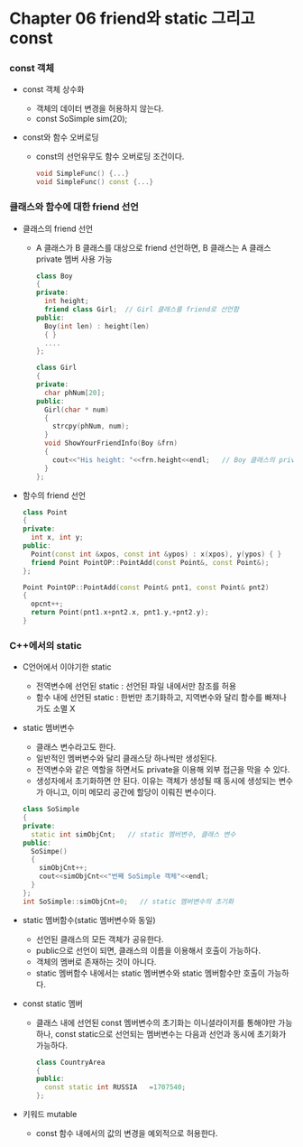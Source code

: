 # Chapter 06 friend와 static 그리고 const
### const 객체
* const 객체 상수화
  - 객체의 데이터 변경을 허용하지 않는다.
  - const SoSimple sim(20);

* const와 함수 오버로딩
  - const의 선언유무도 함수 오버로딩 조건이다.
    ```C++
    void SimpleFunc() {...}
    void SimpleFunc() const {...}
    ```
  
### 클래스와 함수에 대한 friend 선언
* 클래스의 friend 선언
  - A 클래스가 B 클래스를 대상으로 friend 선언하면, B 클래스는 A 클래스 private 멤버 사용 가능
    ```C++
    class Boy
    {
    private:
      int height;
      friend class Girl;  // Girl 클래스를 friend로 선언함
    public:
      Boy(int len) : height(len)
      { }
      ....
    };
    
    class Girl
    {
    private:
      char phNum[20];
    public:
      Girl(char * num)
      {
        strcpy(phNum, num);
      }
      void ShowYourFriendInfo(Boy &frn)
      {
        cout<<"His height: "<<frn.height<<endl;   // Boy 클래스의 private 멤버에 접근
      }
    };
    ```

* 함수의 friend 선언
  ```C++
  class Point
  {
  private:
    int x, int y;
  public:
    Point(const int &xpos, const int &ypos) : x(xpos), y(ypos) { }
    friend Point PointOP::PointAdd(const Point&, const Point&);
  };
  
  Point PointOP::PointAdd(const Point& pnt1, const Point& pnt2)
  {
    opcnt++;
    return Point(pnt1.x+pnt2.x, pnt1.y,+pnt2.y);
  }
  ```
  
### C++에서의 static
* C언어에서 이야기한 static
  - 전역변수에 선언된 static : 선언된 파일 내에서만 참조를 허용
  - 함수 내에 선언된 static : 한번만 초기화하고, 지역변수와 달리 함수를 빠져나가도 소멸 X
  
* static 멤버변수
  - 클래스 변수라고도 한다.
  - 일반적인 멤버변수와 달리 클래스당 하나씩만 생성된다.
  - 전역변수와 같은 역할을 하면서도 private을 이용해 외부 접근을 막을 수 있다.
  - 생성자에서 초기화하면 안 된다. 이유는 객체가 생성될 때 동시에 생성되는 변수가 아니고, 이미 메모리 공간에 할당이 이뤄진 변수이다.
  ```C++
  class SoSimple
  {
  private:
    static int simObjCnt;   // static 멤버변수, 클래스 변수
  public:
    SoSimpe()
    {
      simObjCnt++;
      cout<<simObjCnt<<"번째 SoSimple 객체"<<endl;
    }
  };
  int SoSimple::simObjCnt=0;   // static 멤버변수의 초기화
  ```
  
* static 멤버함수(static 멤버변수와 동일)
  - 선언된 클래스의 모든 객체가 공유한다.
  - public으로 선언이 되면, 클래스의 이름을 이용해서 호출이 가능하다.
  - 객체의 멤버로 존재하는 것이 아니다.
  - static 멤버함수 내에서는 static 멤버변수와 static 멤버함수만 호출이 가능하다.

* const static 멤버
  - 클래스 내에 선언된 const 멤버변수의 초기화는 이니셜라이저를 통해야만 가능하나, const static으로 선언되는 멤버변수는 다음과 선언과 동시에 초기화가 가능하다.
    ```C++
    class CountryArea
    {
    public:
      const static int RUSSIA   =1707540;
    };
    ```

* 키워드 mutable
  - const 함수 내에서의 값의 변경을 예외적으로 허용한다.
